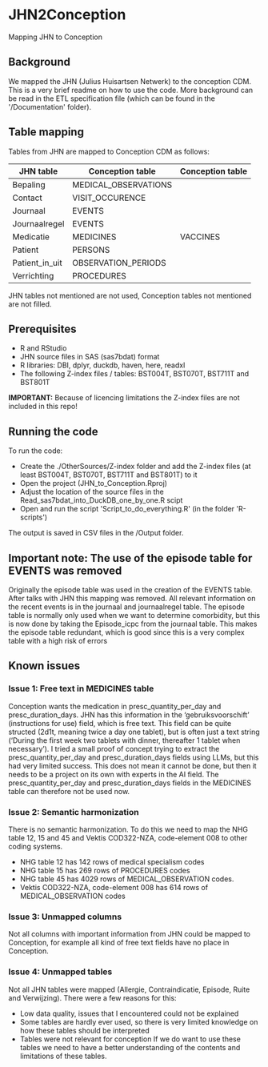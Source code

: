 # JHN2Conception
Mapping JHN to Conception

## Background
We mapped the JHN (Julius Huisartsen Netwerk) to the conception CDM. This is a very brief readme on how to use the code. More background can be read in the ETL specification file (which can be found in the '/Documentation' folder).

## Table mapping
Tables from JHN are mapped to Conception CDM as follows:

| JHN table          | Conception table      | Conception table |
| ------------------ | --------------------- | -----------------|
| Bepaling           | MEDICAL_OBSERVATIONS  |                  |
| Contact	         | VISIT_OCCURENCE       |                  |
| Journaal           | EVENTS                |                  |
| Journaalregel      | EVENTS                |                  |
| Medicatie          | MEDICINES             | VACCINES         |
| Patient            | PERSONS               |                  |
| Patient_in_uit     | OBSERVATION_PERIODS   |                  |
| Verrichting        | PROCEDURES            |                  |

JHN tables not mentioned are not used, Conception tables not mentioned are not filled.

## Prerequisites

- R and RStudio
- JHN source files in SAS (sas7bdat) format
- R libraries: DBI, dplyr, duckdb, haven, here, readxl
- The following Z-index files / tables: BST004T, BST070T, BST711T and BST801T

**IMPORTANT:** Because of licencing limitations the Z-index files are not included in this repo!

## Running the code

To run the code:
- Create the ./OtherSources/Z-index folder and add the Z-index files (at least BST004T, BST070T, BST711T and BST801T) to it
- Open the project (JHN_to_Conception.Rproj)
- Adjust the location of the source files in the Read_sas7bdat_into_DuckDB_one_by_one.R scipt
- Open and run the script 'Script_to_do_everything.R' (in the folder 'R-scripts')

The output is saved in CSV files in the /Output folder.

## Important note: The use of the episode table for EVENTS was removed
Originally the episode table was used in the creation of the EVENTS table. After talks with JHN this mapping was removed. All relevant information on the recent events is in the journaal and journaalregel table. The episode table is normally only used when we want to determine comorbidity, but this is now done by taking the Episode_icpc from the journaal table. This makes the episode table redundant, which is good since this is a very complex table with a high risk of errors

## Known issues

### Issue 1: Free text in MEDICINES table
Conception wants the medication in presc_quantity_per_day and presc_duration_days. JHN has this information in the ‘gebruiksvoorschift’ (instructions for use) field, which is free text. This field can be quite structed (2d1t, meaning twice a day one tablet), but is often just a text string (‘During the first week two tablets with dinner, thereafter 1 tablet when necessary’). I tried a small proof of concept trying to extract the presc_quantity_per_day and presc_duration_days fields using LLMs, but this had very limited success. This does not mean it cannot be done, but then it needs to be a project on its own with experts in the AI field. The presc_quantity_per_day and presc_duration_days fields in the MEDICINES table can therefore not be used now.

### Issue 2: Semantic harmonization
There is no semantic harmonization. To do this we need to map the NHG table 12, 15 and 45 and Vektis COD322-NZA, code-element 008 to other coding systems. 
- NHG table 12 has 142 rows of medical specialism codes
- NHG table 15 has 269  rows of PROCEDURES codes
- NHG table 45 has 4029 rows of MEDICAL_OBSERVATION codes.
- Vektis COD322-NZA, code-element 008 has 614 rows of MEDICAL_OBSERVATION codes

### Issue 3: Unmapped columns
Not all columns with important information from JHN could be mapped to Conception, for example all kind of free text fields have no place in Conception.

### Issue 4: Unmapped tables
Not all JHN tables were mapped (Allergie, Contraindicatie, Episode, Ruite and Verwijzing). There were a few reasons for this:
- Low data quality, issues that I encountered could not be explained
- Some tables are hardly ever used, so there is very limited knowledge on how these tables should be interpreted
- Tables were not relevant for conception
If we do want to use these tables we need to have a better understanding of the contents and limitations of these tables.



